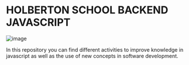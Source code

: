  <h1 > HOLBERTON SCHOOL BACKEND JAVASCRIPT </h1> 


![image](https://user-images.githubusercontent.com/81341089/182997255-81d82c3c-4a22-47c1-ad2a-f46eb77a7d55.png)


In this repository you can find different activities to improve knowledge in javascript as well as the use of new concepts in software development.
